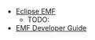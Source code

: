 * [Eclipse EMF](Eclipse_Modeling_Framework.md)
  * TODO:
* [EMF Developer Guide](org.eclipse.emf.doc/toc.xml)